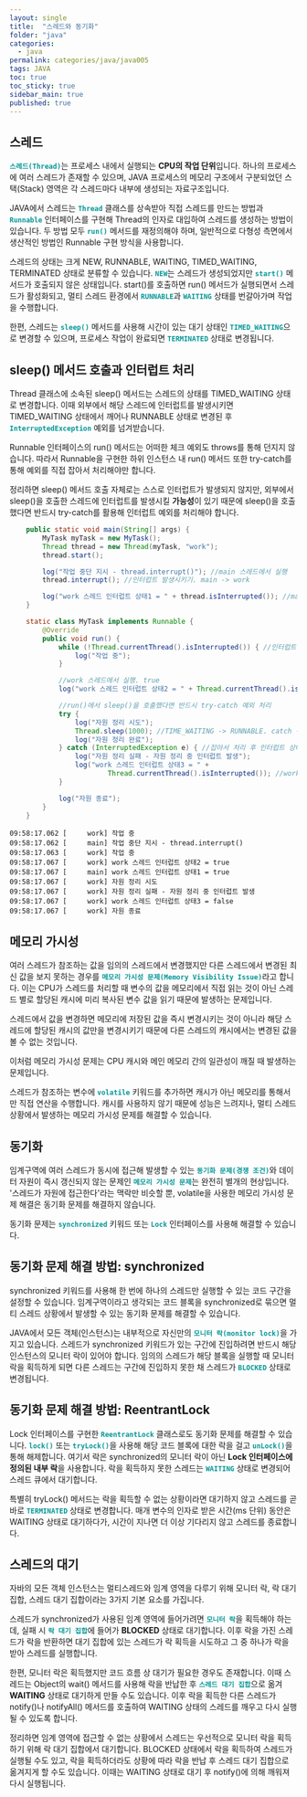 ```yaml
---
layout: single
title:  "스레드와 동기화"
folder: "java"
categories:
  - java
permalink: categories/java/java005
tags: JAVA
toc: true
toc_sticky: true
sidebar_main: true
published: true
---
```


## 스레드
<span style="color: rgb(3, 150, 150); font-weight: bold;">`스레드(Thread)`</span>는 프로세스 내에서 실행되는 **CPU의 작업 단위**입니다. 하나의 프로세스에 여러 스레드가 존재할 수 있으며, JAVA 프로세스의 메모리 구조에서 구분되었던 스택(Stack) 영역은 각 스레드마다 내부에 생성되는 자료구조입니다.

JAVA에서 스레드는 <span style="color: rgb(3, 150, 150); font-weight: bold;">`Thread`</span> 클래스를 상속받아 직접 스레드를 만드는 방법과 <span style="color: rgb(3, 150, 150); font-weight: bold;">`Runnable`</span> 인터페이스를 구현해 Thread의 인자로 대입하여 스레드를 생성하는 방법이 있습니다. 두 방법 모두 <span style="color: rgb(3, 150, 150); font-weight: bold;">`run()`</span> 메서드를 재정의해야 하며, 일반적으로 다형성 측면에서 생산적인 방법인 Runnable 구현 방식을 사용합니다.

스레드의 상태는 크게 NEW, RUNNABLE, WAITING, TIMED_WAITING, TERMINATED 상태로 분류할 수 있습니다. <span style="color: rgb(3, 150, 150); font-weight: bold;">`NEW`</span>는 스레드가 생성되었지만 <span style="color: rgb(3, 150, 150); font-weight: bold;">`start()`</span> 메서드가 호출되지 않은 상태입니다. start()를 호출하면 run() 메서드가 실행되면서 스레드가 활성화되고, 멀티 스레드 환경에서 <span style="color: rgb(3, 150, 150); font-weight: bold;">`RUNNABLE`</span>과 <span style="color: rgb(3, 150, 150); font-weight: bold;">`WAITING`</span> 상태를 번갈아가며 작업을 수행합니다.

한편, 스레드는 <span style="color: rgb(3, 150, 150); font-weight: bold;">`sleep()`</span> 메서드를 사용해 시간이 있는 대기 상태인 <span style="color: rgb(3, 150, 150); font-weight: bold;">`TIMED_WAITING`</span>으로 변경할 수 있으며, 프로세스 작업이 완료되면 <span style="color: rgb(3, 150, 150); font-weight: bold;">`TERMINATED`</span> 상태로 변경됩니다.

## sleep() 메서드 호출과 인터럽트 처리
Thread 클래스에 소속된 sleep() 메서드는 스레드의 상태를 TIMED_WAITING 상태로 변경합니다. 이때 외부에서 해당 스레드에 인터럽트를 발생시키면 TIMED_WAITING 상태에서 깨어나 RUNNABLE 상태로 변경된 후 <span style="color: rgb(3, 150, 150); font-weight: bold;">`InterruptedException`</span> 예외를 넘겨받습니다.

Runnable 인터페이스의 run() 메서드는 어떠한 체크 예외도 throws를 통해 던지지 않습니다. 따라서 Runnable을 구현한 하위 인스턴스 내 run() 메서드 또한 try-catch를 통해 예외를 직접 잡아서 처리해야만 합니다.

정리하면 sleep() 메서드 호출 자체로는 스스로 인터럽트가 발생되지 않지만, 외부에서 sleep()을 호출한 스레드에 인터럽트를 발생시킬 **가능성**이 있기 때문에 sleep()을 호출했다면 반드시 try-catch를 활용해 인터럽트 예외를 처리해야 합니다.

```java
    public static void main(String[] args) {
        MyTask myTask = new MyTask();
        Thread thread = new Thread(myTask, "work");
        thread.start();

        log("작업 중단 지시 - thread.interrupt()"); //main 스레드에서 실행
        thread.interrupt(); //인터럽트 발생시키기. main -> work

        log("work 스레드 인터럽트 상태1 = " + thread.isInterrupted()); //main 스레드에서 실행. true
    }

    static class MyTask implements Runnable {
        @Override
        public void run() {
            while (!Thread.currentThread().isInterrupted()) { //인터럽트 상태 변경 X
                log("작업 중");
            }

            //work 스레드에서 실행. true
            log("work 스레드 인터럽트 상태2 = " + Thread.currentThread().isInterrupted());

            //run()에서 sleep()을 호출했다면 반드시 try-catch 예외 처리
            try {
                log("자원 정리 시도");
                Thread.sleep(1000); //TIME_WAITING -> RUNNABLE. catch 구문 실행
                log("자원 정리 완료");
            } catch (InterruptedException e) { //잡아서 처리 후 인터럽트 상태 해제
                log("자원 정리 실패 - 자원 정리 중 인터럽트 발생");
                log("work 스레드 인터럽트 상태3 = " +
                        Thread.currentThread().isInterrupted()); //work 스레드에서 실행. false
            }

            log("자원 종료");
        }
    }
```
```
09:58:17.062 [     work] 작업 중
09:58:17.062 [     main] 작업 중단 지시 - thread.interrupt()
09:58:17.063 [     work] 작업 중
09:58:17.067 [     work] work 스레드 인터럽트 상태2 = true
09:58:17.067 [     main] work 스레드 인터럽트 상태1 = true
09:58:17.067 [     work] 자원 정리 시도
09:58:17.067 [     work] 자원 정리 실패 - 자원 정리 중 인터럽트 발생
09:58:17.067 [     work] work 스레드 인터럽트 상태3 = false
09:58:17.067 [     work] 자원 종료
```

## 메모리 가시성
여러 스레드가 참조하는 값을 임의의 스레드에서 변경했지만 다른 스레드에서 변경된 최신 값을 보지 못하는 경우를 <span style="color: rgb(3, 150, 150); font-weight: bold;">`메모리 가시성 문제(Memory Visibility Issue)`</span>라고 합니다. 이는 CPU가 스레드를 처리할 때 변수의 값을 메모리에서 직접 읽는 것이 아닌 스레드 별로 할당된 캐시에 미리 복사된 변수 값을 읽기 때문에 발생하는 문제입니다.

스레드에서 값을 변경하면 메모리에 저장된 값을 즉시 변경시키는 것이 아니라 해당 스레드에 할당된 캐시의 값만을 변경시키기 때문에 다른 스레드의 캐시에서는 변경된 값을 볼 수 없는 것입니다.

이처럼 메모리 가시성 문제는 CPU 캐시와 메인 메모리 간의 일관성이 깨질 때 발생하는 문제입니다.

스레드가 참조하는 변수에 <span style="color: rgb(3, 150, 150); font-weight: bold;">`volatile`</span> 키워드를 추가하면 캐시가 아닌 메모리를 통해서만 직접 연산을 수행합니다. 캐시를 사용하지 않기 때문에 성능은 느려지나, 멀티 스레드 상황에서 발생하는 메모리 가시성 문제를 해결할 수 있습니다.

## 동기화
임계구역에 여러 스레드가 동시에 접근해 발생할 수 있는 <span style="color: rgb(3, 150, 150); font-weight: bold;">`동기화 문제(경쟁 조건)`</span>와 데이터 자원이 즉시 갱신되지 않는 문제인 <span style="color: rgb(3, 150, 150); font-weight: bold;">`메모리 가시성 문제`</span>는 완전히 별개의 현상입니다. \'스레드가 자원에 접근한다\'라는 맥락만 비슷할 뿐, volatile을 사용한 메모리 가시성 문제 해결은 동기화 문제를 해결하지 않습니다.

동기화 문제는 <span style="color: rgb(3, 150, 150); font-weight: bold;">`synchronized`</span> 키워드 또는 <span style="color: rgb(3, 150, 150); font-weight: bold;">`Lock`</span> 인터페이스를 사용해 해결할 수 있습니다.

## 동기화 문제 해결 방법: synchronized
synchronized 키워드를 사용해 한 번에 하나의 스레드만 실행할 수 있는 코드 구간을 설정할 수 있습니다. 임계구역이라고 생각되는 코드 블록을 synchronized로 묶으면 멀티 스레드 상황에서 발생할 수 있는 동기화 문제를 해결할 수 있습니다.

JAVA에서 모든 객체(인스턴스)는 내부적으로 자신만의 <span style="color: rgb(3, 150, 150); font-weight: bold;">`모니터 락(monitor lock)`</span>을 가지고 있습니다. 스레드가 synchronized 키워드가 있는 구간에 진입하려면 반드시 해당 인스턴스의 모니터 락이 있어야 합니다. 임의의 스레드가 해당 블록을 실행할 때 모니터 락을 획득하게 되면 다른 스레드는 구간에 진입하지 못한 채 스레드가 <span style="color: rgb(3, 150, 150); font-weight: bold;">`BLOCKED`</span> 상태로 변경됩니다.

## 동기화 문제 해결 방법: ReentrantLock
Lock 인터페이스를 구현한 <span style="color: rgb(3, 150, 150); font-weight: bold;">`ReentrantLock`</span> 클래스로도 동기화 문제를 해결할 수 있습니다. <span style="color: rgb(3, 150, 150); font-weight: bold;">`lock()`</span> 또는 <span style="color: rgb(3, 150, 150); font-weight: bold;">`tryLock()`</span>을 사용해 해당 코드 블록에 대한 락을 걸고 <span style="color: rgb(3, 150, 150); font-weight: bold;">`unLock()`</span>을 통해 해제합니다. 여기서 락은 synchronized의 모니터 락이 아닌 **Lock 인터페이스에 정의된 내부 락**을 사용합니다. 락을 획득하지 못한 스레드는 <span style="color: rgb(3, 150, 150); font-weight: bold;">`WAITING`</span> 상태로 변경되어 스레드 큐에서 대기합니다.

특별히 tryLock() 메서드는 락을 획득할 수 없는 상황이라면 대기하지 않고 스레드를 곧바로 <span style="color: rgb(3, 150, 150); font-weight: bold;">`TERMINATED`</span> 상태로 변경합니다. 매개 변수의 인자로 받은 시간(ms 단위) 동안은 WAITING 상태로 대기하다가, 시간이 지나면 더 이상 기다리지 않고 스레드를 종료합니다.

## 스레드의 대기
자바의 모든 객체 인스턴스는 멀티스레드와 임계 영역을 다루기 위해 모니터 락, 락 대기 집합, 스레드 대기 집합이라는 3가지 기본 요소를 가집니다.

스레드가 synchronized가 사용된 임계 영역에 들어가려면 <span style="color: rgb(3, 150, 150); font-weight: bold;">`모니터 락`</span>을 획득해야 하는데, 실패 시 <span style="color: rgb(3, 150, 150); font-weight: bold;">`락 대기 집합`</span>에 들어가 **BLOCKED** 상태로 대기합니다. 이후 락을 가진 스레드가 락을 반환하면 대기 집합에 있는 스레드가 락 획득을 시도하고 그 중 하나가 락을 받아 스레드를 실행합니다.

한편, 모니터 락은 획득했지만 코드 흐름 상 대기가 필요한 경우도 존재합니다. 이때 스레드는 Object의 wait() 메서드를 사용해 락을 반납한 후 <span style="color: rgb(3, 150, 150); font-weight: bold;">`스레드 대기 집합`</span>으로 옮겨 **WAITING** 상태로 대기하게 만들 수도 있습니다. 이후 락을 획득한 다른 스레드가 notify()나 notifyAll() 메서드를 호출하여 WAITING 상태의 스레드를 깨우고 다시 실행될 수 있도록 합니다.

정리하면 임계 영역에 접근할 수 없는 상황에서 스레드는 우선적으로 모니터 락을 획득하기 위해 락 대기 집합에서 대기합니다. BLOCKED 상태에서 락을 획득하여 스레드가 실행될 수도 있고, 락을 획득하더라도 상황에 따라 락을 반납 후 스레드 대기 집합으로 옮겨지게 할 수도 있습니다. 이때는 WAITING 상태로 대기 후 notify()에 의해 깨워져 다시 실행됩니다.